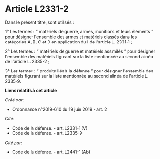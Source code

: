 # Article L2331-2

Dans le présent titre, sont utilisés : 

1° Les termes : “ matériels de guerre, armes, munitions et leurs éléments ” pour désigner l'ensemble des armes et matériels
classés dans les catégories A, B, C et D en application du I de l'article L. 2331-1 ; 

2° Les termes : “ matériels de guerre et matériels assimilés ” pour désigner l'ensemble des matériels figurant sur la liste
mentionnée au second alinéa de l'article L. 2335-2 ; 

3° Les termes : “ produits liés à la défense ” pour désigner l'ensemble des matériels figurant sur la liste mentionnée au
second alinéa de l'article L. 2335-9.

**Liens relatifs à cet article**

_Créé par_:

  - Ordonnance n°2019-610 du 19 juin 2019 - art. 2

_Cite_:

  - Code de la défense. - art. L2331-1 (V)
  - Code de la défense. - art. L2335-9

_Cité par_:

  - Code de la défense. - art. L2441-1 (Ab)
